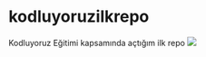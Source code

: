 # kodluyoruzilkrepo
Kodluyoruz Eğitimi kapsamında açtığım ilk repo
<img src="[gorsel-link](https://github.com/nisanurisik/kodluyoruzilkrepo/blob/b3ba80f186bfcb729f3783fb1f2b4bcc36b4d71a/Ads%C4%B1z.png)https://github.com/nisanurisik/kodluyoruzilkrepo/blob/b3ba80f186bfcb729f3783fb1f2b4bcc36b4d71a/Ads%C4%B1z.png" width="auto">

